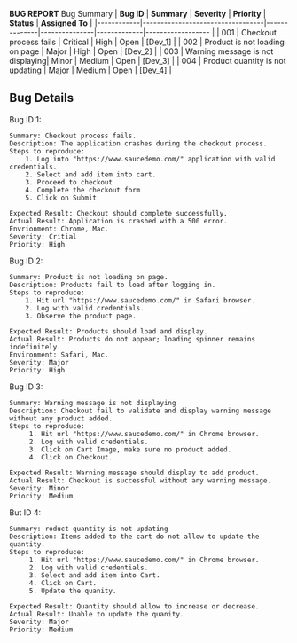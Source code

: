 ****************************BUG REPORT****************************
 Bug Summary
| **Bug ID** | **Summary**                      | **Severity** | **Priority** | **Status**  | **Assigned To**    |
|------------|----------------------------------|--------------|---------------|-------------|------------------ |
| 001        | Checkout process fails           | Critical     | High          | Open        | [Dev_1]           |
| 002        | Product is not loading on page   | Major        | High          | Open        | [Dev_2]           |
| 003        | Warning message is not displaying| Minor        | Medium        | Open        | [Dev_3]           |
| 004        | Product quantity is not updating | Major        | Medium        | Open        | [Dev_4]           |

## Bug Details
Bug ID 1:

    Summary: Checkout process fails.
    Description: The application crashes during the checkout process.
    Steps to reproduce:
        1. Log into "https://www.saucedemo.com/" application with valid credentials.
        2. Select and add item into cart.
        3. Proceed to checkout
        4. Complete the checkout form
        5. Click on Submit

    Expected Result: Checkout should complete successfully. 
    Actual Result: Application is crashed with a 500 error.
    Envrionment: Chrome, Mac.
    Severity: Critial
    Priority: High

Bug ID 2:
    
    Summary: Product is not loading on page.
    Description: Products fail to load after logging in.
    Steps to reproduce:
        1. Hit url "https://www.saucedemo.com/" in Safari browser.
        2. Log with valid credentials.
        3. Observe the product page.

    Expected Result: Products should load and display.
    Actual Result: Products do not appear; loading spinner remains indefinitely.
    Environment: Safari, Mac.
    Severity: Major
    Priority: High


Bug ID 3:

    Summary: Warning message is not displaying
    Description: Checkout fail to validate and display warning message without any product added.
    Steps to reproduce:
         1. Hit url "https://www.saucedemo.com/" in Chrome browser.
         2. Log with valid credentials.
         3. Click on Cart Image, make sure no product added.
         4. Click on Checkout.

    Expected Result: Warning message should display to add product.
    Actual Result: Checkout is successful without any warning message.
    Severity: Minor
    Priority: Medium

But ID 4:

    Summary: roduct quantity is not updating 
    Description: Items added to the cart do not allow to update the quantity.
    Steps to reproduce:
         1. Hit url "https://www.saucedemo.com/" in Chrome browser.
         2. Log with valid credentials.
         3. Select and add item into Cart.
         4. Click on Cart.
         5. Update the quanity. 

    Expected Result: Quantity should allow to increase or decrease.
    Actual Result: Unable to update the quanity.
    Severity: Major
    Priority: Medium
